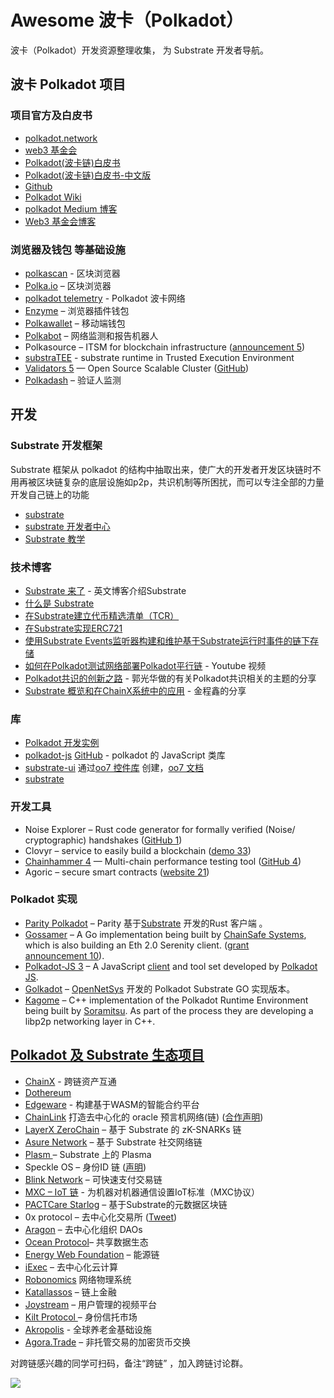 # Awesome 波卡（Polkadot）

波卡（Polkadot）开发资源整理收集， 为 Substrate 开发者导航。

## 波卡 Polkadot 项目

### 项目官方及白皮书
* [polkadot.network](https://polkadot.network/)
* [web3 基金会](https://web3.foundation/)
* [Polkadot(波卡链)白皮书](https://polkadot.network/PolkaDotPaper.pdf)
* [Polkadot(波卡链)白皮书-中文版](https://learnblockchain.cn/2019/05/17/polkadot-whitepaper/)
* [Github](https://github.com/paritytech/polkadot)
* [Polkadot Wiki](http://wiki.polkadot.network/)
* [polkadot Medium 博客](https://medium.com/polkadot-network)
* [Web3 基金会博客](https://medium.com/web3foundation)

### 浏览器及钱包 等基础设施

* [polkascan](https://polkascan.io/) - 区块浏览器
* [Polka.io](http://polka.io/) – 区块浏览器
* [polkadot telemetry](https://telemetry.polkadot.io/#/Alexander) - Polkadot 波卡网络
* [Enzyme](https://getenzyme.dev) – 浏览器插件钱包
* [Polkawallet](https://polkawallet.io) – 移动端钱包
* [Polkabot](https://gitlab.com/Polkabot) – 网络监测和报告机器人
* Polkasource – ITSM for blockchain infrastructure ([announcement 5](https://medium.com/polkadot-network/deploying-substrate-polkadot-nodes-with-polkasource-5835a7bea1b3))
* [substraTEE](https://github.com/scs/substraTEE) - substrate runtime in Trusted Execution Environment
* [Validators 5](http://validators.com/) — Open Source Scalable Cluster ([GitHub](https://github.com/Validators))
* [Polkadash](http://polkadash.io/) – 验证人监测

## 开发

### Substrate 开发框架

Substrate 框架从 polkadot 的结构中抽取出来，使广大的开发者开发区块链时不用再被区块链复杂的底层设施如p2p，共识机制等所困扰，而可以专注全部的力量开发自己链上的功能

* [substrate](https://www.parity.io/substrate/)
* [substrate 开发者中心](https://docs.substrate.dev)
* [Substrate 教学](https://shawntabrizi.com/substrate-collectables-workshop/#/)

### 技术博客

* [Substrate 来了](https://www.parity.io/substrate-has-arrived/) - 英文博客介绍Substrate
* [什么是 Substrate](https://medium.com/paritytech/what-is-substrate-29af4231d7e0) 
* [在Substrate建立代币精选清单（TCR）](https://github.com/gautamdhameja/substrate-tcr)
* [在Substrate实现ERC721](https://github.com/parity-samples/substrate-erc721)
* [使用Substrate Events监听器构建和维护基于Substrate运行时事件的链下存储](https://github.com/parity-samples/substrate-events-listener)
* [如何在Polkadot测试网络部署Polkadot平行链](https://www.youtube.com/watch?v=pDqkzvA4C0E) - Youtube 视频
* [Polkadot共识的创新之路](https://mp.weixin.qq.com/s/183qRjjoVqCyK7zPfgH6HA) - 郭光华做的有关Polkadot共识相关的主题的分享
* [Substrate 概览和在ChainX系统中的应用](https://mp.weixin.qq.com/s/AjQ10yk-VsmS-HdREgjBTQ) - 金程鑫的分享

### 库

* [Polkadot 开发实例](http://wiki.polkadot.network/en/latest/polkadot/build/examples/)
* [polkadot-js](https://polkadot.js.org/api) [GitHub](https://github.com/polkadot-js) - polkadot 的 JavaScript 类库
* [substrate-ui](https://github.com/paritytech/substrate-ui) 通过[oo7 控件库](https://github.com/paritytech/oo7) 创建，[oo7 文档](https://paritytech.github.io/oo7/)
* [substrate](https://www.parity.io/substrate/)

### 开发工具

* Noise Explorer – Rust code generator for formally verified (Noise/ cryptographic) handshakes ([GitHub 1](https://github.com/SymbolicSoft/noiseexplorer))
* Clovyr – service to easily build a blockchain ([demo 33](https://twitter.com/web3jp/status/1024808350658093056))
* [Chainhammer 4](https://github.com/drandreaskrueger/chainhammer) — Multi-chain performance testing tool ([GitHub 4](https://github.com/drandreaskrueger/chainhammer))
* Agoric – secure smart contracts ([website 21](https://agoric.com/))

### Polkadot 实现

* [Parity Polkadot](https://github.com/paritytech/polkadot) – Parity 基于[Substrate](https://github.com/paritytech/substrate) 开发的Rust 客户端 。
* [Gossamer](https://github.com/ChainSafeSystems/gossamer) – A Go implementation being built by [ChainSafe Systems](https://github.com/ChainSafeSystems), which is also building an Eth 2.0 Serenity client. ([grant announcement 10](https://medium.com/web3foundation/w3f-grants-chainsafe-to-implement-polkadot-runtime-environment-in-go-ca4973c9edaf)).
* [Polkadot-JS 3](https://github.com/polkadot-js) – A JavaScript [client](https://github.com/polkadot-js/client) and tool set developed by [Polkadot JS](https://polkadot.js.org/).
* [Golkadot](https://github.com/opennetsys/golkadot) – [OpenNetSys](https://opennetsys.com/) 开发的  Polkadot Substrate GO 实现版本。
* [Kagome](https://github.com/soramitsu/kagome) – C++ implementation of the Polkadot Runtime Environment being built by [Soramitsu](https://github.com/soramitsu). As part of the process they are developing a libp2p networking layer in C++.


## [Polkadot 及 Substrate 生态项目](https://forum.web3.foundation/t/teams-building-on-polkadot/67)

* [ChainX](https://chainx.org/) - 跨链资产互通
* [Dothereum](https://twitter.com/dothereum?lang=en)
* [Edgeware](https://edgewa.re/) - 构建基于WASM的智能合约平台
* [ChainLink](https://chain.link) 打造去中心化的 oracle 预言机网络(链) ([合作声明](https://medium.com/web3foundation/web3-foundation-and-chainlink-announce-collaboration-df55ed462a3a))
* [LayerX ZeroChain](https://github.com/LayerXcom/zero-chain) – 基于 Substrate 的 zK-SNARKs 链
* [Asure Network](https://www.asure.network/) – 基于 Substrate 社交网络链
* [Plasm ](https://github.com/stakedtechnologies/Plasm)  – Substrate 上的 Plasma
* Speckle OS – 身份ID 链 ([声明](https://medium.com/polkadot-network/dots-and-speckle-paving-the-way-forward-for-the-new-web-691beed50f1a))
* [Blink Network](https://blink.network/) – 可快速支付交易链
* [MXC – IoT 链](https://www.mxc.org/)  - 为机器对机器通信设置IoT标准（MXC协议）
* [PACTCare Starlog](https://github.com/PACTCare/Starlog) – 基于Substrate的元数据区块链 
* 0x protocol – 去中心化交易所 ([Tweet](https://twitter.com/recmo/status/1081637877027549190?s=09))
* [Aragon](https://twitter.com/rzurrer/status/1090201496753504259) – 去中心化组织 DAOs
* [ Ocean Protocol](https://blog.oceanprotocol.com/decentralized-web-summit-2018-highlights-a6376edefb01)– 共享数据生态
* [Energy Web Foundation](https://www.parity.io/private-transactions-webassembly-and-permissioning-new-features-energy-web-foundation-blockchain-for-energy/) – 能源链
* [iExec](https://medium.com/iex-ec/dev-letter-24-sidechain-approach-7cab5de2e54a) – 去中心化云计算
* [Robonomics](https://twitter.com/AIRA_Robonomics/status/1079001376452210689) 网络物理系统
* [Katallassos](https://katallassos.com/) – 链上金融
* [Joystream](https://blog.joystream.org/sparta/) – 用户管理的视频平台 
* [Kilt Protocol ](https://kiltprotocol.com/)– 身份信托市场
* [Akropolis](https://medium.com/akropolis/hello-world-ae16b654ba71) - 全球养老金基础设施
* [Agora.Trade](https//agora.trade/) – 非托管交易的加密货币交换

对跨链感兴趣的同学可扫码，备注“跨链” ，加入跨链讨论群。

![](https://img.learnblockchain.cn/qrcode/xiaona_qrcode2.jpeg)